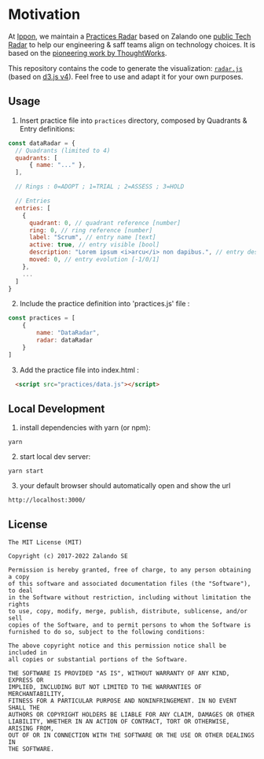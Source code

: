 # Motivation

At [Ippon](https://fr.ippon.tech/), we maintain a [Practices Radar](https://wrouvre.github.io/tech-radar/) 
based on Zalando one [public Tech Radar](http://zalando.github.io/tech-radar/) to help our engineering & saff teams
align on technology choices. It is based on the [pioneering work
by ThoughtWorks](https://www.thoughtworks.com/radar).

This repository contains the code to generate the visualization:
[`radar.js`](/docs/radar.js) (based on [d3.js v4](https://d3js.org)).
Feel free to use and adapt it for your own purposes.

## Usage

1. Insert practice file into `practices` directory, composed by Quadrants & Entry definitions:

```js
const dataRadar = {
  // Quadrants (limited to 4)
  quadrants: [
      { name: "..." },
  ],

  // Rings : 0=ADOPT ; 1=TRIAL ; 2=ASSESS ; 3=HOLD

  // Entries
  entries: [
    {
      quadrant: 0, // quadrant reference [number]
      ring: 0, // ring reference [number]
      label: "Scrum", // entry name [text]
      active: true, // entry visible [bool]
      description: "Lorem ipsum <i>arcu</i> non dapibus.", // entry description modal [text/html]
      moved: 0, // entry evolution [-1/0/1]
    },
    ...
  ]
}
```

2. Include the practice definition into 'practices.js' file :

```js
const practices = [
    {
        name: "DataRadar",
        radar: dataRadar
    }
]
```

3. Add the practice file into index.html :

```html
  <script src="practices/data.js"></script>

```

## Local Development

1. install dependencies with yarn (or npm):

```
yarn 
```

2. start local dev server:

```
yarn start
```

3. your default browser should automatically open and show the url
 
```
http://localhost:3000/
```

## License

```
The MIT License (MIT)

Copyright (c) 2017-2022 Zalando SE

Permission is hereby granted, free of charge, to any person obtaining a copy
of this software and associated documentation files (the "Software"), to deal
in the Software without restriction, including without limitation the rights
to use, copy, modify, merge, publish, distribute, sublicense, and/or sell
copies of the Software, and to permit persons to whom the Software is
furnished to do so, subject to the following conditions:

The above copyright notice and this permission notice shall be included in
all copies or substantial portions of the Software.

THE SOFTWARE IS PROVIDED "AS IS", WITHOUT WARRANTY OF ANY KIND, EXPRESS OR
IMPLIED, INCLUDING BUT NOT LIMITED TO THE WARRANTIES OF MERCHANTABILITY,
FITNESS FOR A PARTICULAR PURPOSE AND NONINFRINGEMENT. IN NO EVENT SHALL THE
AUTHORS OR COPYRIGHT HOLDERS BE LIABLE FOR ANY CLAIM, DAMAGES OR OTHER
LIABILITY, WHETHER IN AN ACTION OF CONTRACT, TORT OR OTHERWISE, ARISING FROM,
OUT OF OR IN CONNECTION WITH THE SOFTWARE OR THE USE OR OTHER DEALINGS IN
THE SOFTWARE.
```
